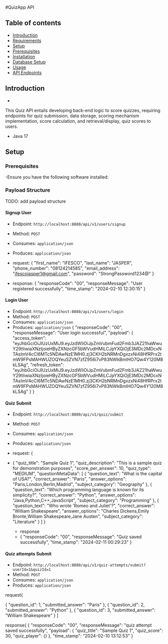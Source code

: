 #QuizApp API

## Table of contents
- [Introduction](...)
- [Requirements](...)
- [Setup](#setup)
- [Prerequisites](...)
- [Installation](...)
- [Database Setup](...)
- [Usage](#usage)
- [API Endpoints](...)


## Introduction

- 
This Quiz API entails developing back-end logic to score quizzes, requiring endpoints for quiz submission, data storage, scoring mechanism implementation, score calculation, and retrieval/display, quiz scores to users.
- Java 17
## Setup
### Prerequisites
-Ensure you have the following software installed:


### Payload Structure
TODO: add payload structure

#### Signup User
- Endpoint: `http://localhost:8080/api/v1/users/signup`
- Method: `POST`
- Consumes: `application/json`
- Produces: `application/json`

- request:
{
"first_name": "IFESCO",
"last_name": "JASPER",
"phone_number": "08124214585",
"email_address": "ifescojasper1@gmail.com",
"password": "StrongPassword1234@"
}
- response:
{
"responseCode": "00",
"responseMessage": "User registered successfully",
"time_stamp": "2024-02-10 12:30:15"
}
#### Login User
- Endpoint: `http://localhost:8080/api/v1/users/login`
- Method: `POST`
- Consumes: `application/json`
- Produces: `application/json`
  {
  "responseCode": "00",
  "responseMessage": "User login successful",
  "payload": {
  "access_token": "eyJhbGciOiJIUzUxMiJ9.eyJzdWIiOiJpZmVubmFud2Fmb3JAZ21haWwuY29tIiwiaXNzIjoieHByZXNzcGF5bWVudHMiLCJpYXQiOjE3MDc2MDcxNTAsImV4cCI6MTc5NDAwNzE1MH0.zj3CKH2bNRMnDgxzxNi48HfRPrx2tmW9FPsMAHWUZOQYeuSZVN7zfZ956i7vP83NWkBmlHO7Qw4Y120M8kLSAg",
  "refresh_token": "eyJhbGciOiJIUzUxMiJ9.eyJzdWIiOiJpZmVubmFud2Fmb3JAZ21haWwuY29tIiwiaXNzIjoieHByZXNzcGF5bWVudHMiLCJpYXQiOjE3MDc2MDcxNTAsImV4cCI6MTc5NDAwNzE1MH0.zj3CKH2bNRMnDgxzxNi48HfRPrx2tmW9FPsMAHWUZOQYeuSZVN7zfZ956i7vP83NWkBmlHO7Qw4Y120M8kLSAg"
  }
  }



#### Quiz Submit
- Endpoint: `http://localhost:8080/api/v1/quiz/submit`
- Method: `POST`
- Consumes: `application/json`
- Produces: `application/json`

- request: {
- {
  "quiz_title": "Sample Quiz 1",
  "quiz_description": "This is a sample quiz for demonstration purposes",
  "score_per_answer": 10,
  "quiz_type": "MEDIUM",
  "questionMetaData": [
  {
  "question_text": "What is the capital of USA?",
  "correct_answer": "Paris",
  "answer_options": "Paris,London,Berlin,Madrid",
  "subject_category": "Geography"
  },
  {
  "question_text": "Which programming language is known for its simplicity?",
  "correct_answer": "Python",
  "answer_options": "Java,Python,C++,JavaScript",
  "subject_category": "Programming"
  },
  {
  "question_text": "Who wrote 'Romeo and Juliet'?",
  "correct_answer": "William Shakespeare",
  "answer_options": "Charles Dickens,Emily Bronte,William Shakespeare,Jane Austen",
  "subject_category": "Literature"
  }
  ]
  }
  - response
  - {
    "responseCode": "00",
    "responseMessage": "Quiz saved successfully",
    "time_stamp": "2024-02-11 00:29:23"
    }

#### Quiz attempts Submit
- Endpoint: `http://localhost:8080/api/v1/quiz-attempts/submit?userId=1&quizId=1`
- Method: `POST`
- Consumes: `application/json`
- Produces: `application/json`

request{

{
"question_id": 1,
"submitted_answer": "Paris"
},
{
"question_id": 2,
"submitted_answer": "Python"
},
{
"question_id": 3,
"submitted_answer": "William Shakespeare"
}
]

response{
{
"responseCode": "00",
"responseMessage": "quiz attempt saved successfully",
"payload": {
"quiz_title": "Sample Quiz 1",
"quiz_score": 30,
"quiz_player": {}
},
"time_stamp": "2024-02-10 13:12:53"
}

